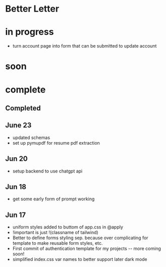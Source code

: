 # Better Letter

# in progress
- turn account page into form that can be submitted to update account

# soon

# complete

## Completed

## June 23

- updated schemas
- set up pymupdf for resume pdf extraction

## Jun 20

- setup backend to use chatgpt api

## Jun 18

- get some early form of prompt working

## Jun 17

- uniform styles added to buttom of app.css in @apply
- !important is just !(classname of tailwind)
- Better to define forms styling sep. because over complicating for template to make reusable form styles, etc.
- First commit of authentication template for my projects -- more coming soon!
- simplified index.css var names to better support later dark mode
